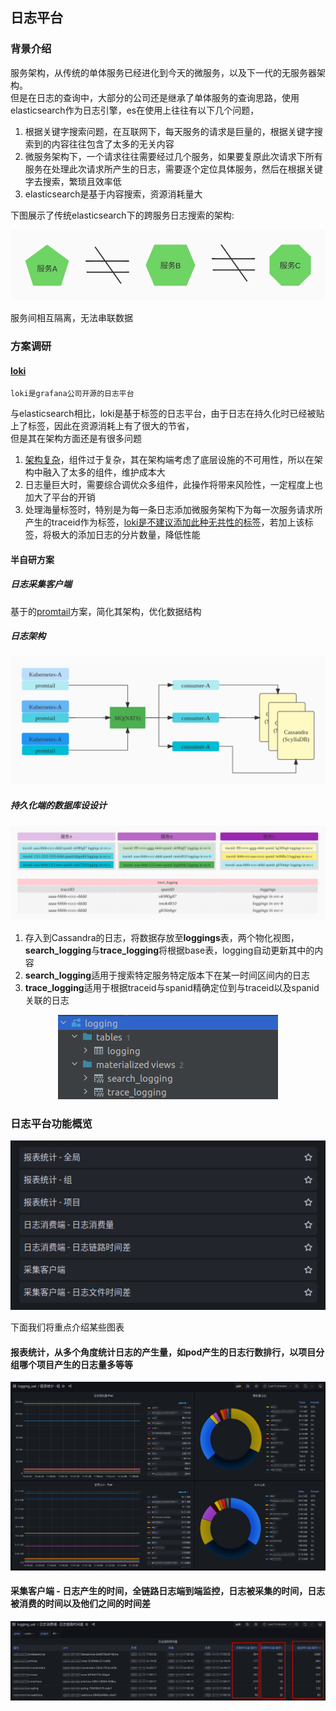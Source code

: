 ## 日志平台


### 背景介绍
服务架构，从传统的单体服务已经进化到今天的微服务，以及下一代的无服务器架构。  
但是在日志的查询中，大部分的公司还是继承了单体服务的查询思路，使用elasticsearch作为日志引擎，es在使用上往往有以下几个问题，

1. 根据关键字搜索问题，在互联网下，每天服务的请求是巨量的，根据关键字搜索到的内容往往包含了太多的无关内容
2. 微服务架构下，一个请求往往需要经过几个服务，如果要复原此次请求下所有服务在处理此次请求所产生的日志，需要逐个定位具体服务，然后在根据关键字去搜索，繁琐且效率低
3. elasticsearch是基于内容搜索，资源消耗量大

下图展示了传统elasticsearch下的跨服务日志搜索的架构:
<p align="center">
   <img src="tradition_flow.jpg">
</p>
    服务间相互隔离，无法串联数据

### 方案调研

#### [loki](https://grafana.com/oss/loki/)
    loki是grafana公司开源的日志平台

与elasticsearch相比，loki是基于标签的日志平台，由于日志在持久化时已经被贴上了标签，因此在资源消耗上有了很大的节省，  
但是其在架构方面还是有很多问题
1. [架构复杂](https://grafana.com/docs/loki/latest/fundamentals/architecture/components/)，组件过于复杂，其在架构端考虑了底层设施的不可用性，所以在架构中融入了太多的组件，维护成本大
2. 日志量巨大时，需要综合调优众多组件，此操作将带来风险性，一定程度上也加大了平台的开销
3. 处理海量标签时，特别是为每一条日志添加微服务架构下为每一次服务请求所产生的traceid作为标签，[loki是不建议添加此种无共性的标签](https://grafana.com/docs/loki/latest/fundamentals/labels/)，若加上该标签，将极大的添加日志的分片数量，降低性能

#### 半自研方案

##### 日志采集客户端
基于的[promtail](https://grafana.com/docs/loki/latest/clients/promtail/)方案，简化其架构，优化数据结构

##### 日志架构
<p align="center">
   <img src="hh-logging.jpg">
</p>


##### 持久化端的数据库设设计
<p align="center">
   <img src="tracedLogging.jpg">
</p>

1. 存入到Cassandra的日志，将数据存放至**loggings**表，两个物化视图，**search_logging**与**trace_logging**将根据base表，logging自动更新其中的内容  
2. **search_logging**适用于搜索特定服务特定版本下在某一时间区间内的日志  
3. **trace_logging**适用于根据traceid与spanid精确定位到与traceid以及spanid关联的日志  
<p align="center">
   <img src="tables.png">
</p>

### 日志平台功能概览
<p align="center">
   <img src="overview.png">
</p>

下面我们将重点介绍某些图表
#### 报表统计，从多个角度统计日志的产生量，如pod产生的日志行数排行，以项目分组哪个项目产生的日志量多等等
<p align="center">
   <img src="logging_qty_group.png">
</p>

#### 采集客户端 - 日志产生的时间，全链路日志端到端监控，日志被采集的时间，日志被消费的时间以及他们之间的时间差
<p align="center">
   <img src="logging_consumer_gap.png">
</p>
